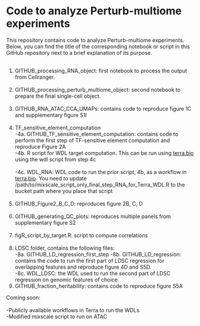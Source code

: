 # Code to analyze Perturb-multiome experiments
This repository contains code to analyze Perturb-multiome experiments. Below, you can find the title of the corresponding notebook or script in this GitHub repository next to a brief explanation of its purpose.<br /><br />

1. GITHUB_processing_RNA_object: first notebook to process the output from Cellranger.<br /><br />
2. GITHUB_processing_perturb_multiome_object: second notebook to prepare the final single-cell object.<br /><br />
3. GITHUB_RNA_ATAC_CCA_UMAPs: contains code to reproduce figure 1C and supplementary figure S1I<br /><br />
4. TF_sensitive_element_computation<br />
-4a. GITHUB_TF_sensitive_element_computation: contains code to perform the first step of TF-sensitive element computation and reproduce Figure 2A<br />
-4b. R script for WDL target computation. This can be run using [terra.bio](https://terra.bio/) using the wdl script from step 4c<br /><br />
-4c. WDL_RNA: WDL code to run the prior script, 4b, as a workflow in [terra.bio](https://terra.bio/). You need to update /path/to/mixscale_script_only_final_step_RNA_for_Terra_WDL.R to the bucket path where you place that script<br /><br />
5. GITHUB_Figure2_B_C_D: reproduces figure 2B, C, D<br /><br />
6. GITHUB_generating_QC_plots: reproduces multiple panels from supplementary figure S2<br /><br />
7. figR_script_by_target.R: script to compute correlations<br /><br />
8. LDSC folder, contains the following files:<br />
-8a. GITHUB_LD_regression_first_step
-8b. GITHUB_LD_regression: contains the code to run the first part of LDSC regression for overlapping features and reproduce figure 4D and S5D. <br />
-8c. WDL_LDSC: the WDL used to run the second part of LDSC regression on genomic features of choice. <br />
9. GITHUB_fraction_heritability: contains code to reproduce figure S5A<br />


Coming soon: <br /><br />
-Publicly available workflows in Terra to run the WDLs<br />
-Modified mixscale script to run on ATAC<br />
